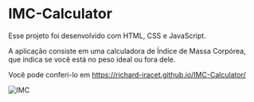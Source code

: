 # IMC-Calculator

Esse projeto foi desenvolvido com HTML, CSS e JavaScript.

A aplicação consiste em uma calculadora de Índice de Massa Corpórea, que indica se você está no peso ideal ou fora dele.

Você pode conferi-lo em https://richard-iracet.github.io/IMC-Calculator/

![IMC](https://user-images.githubusercontent.com/88061143/222345519-c3049fc0-0fcd-460c-9546-77883ea4e0cb.gif)
